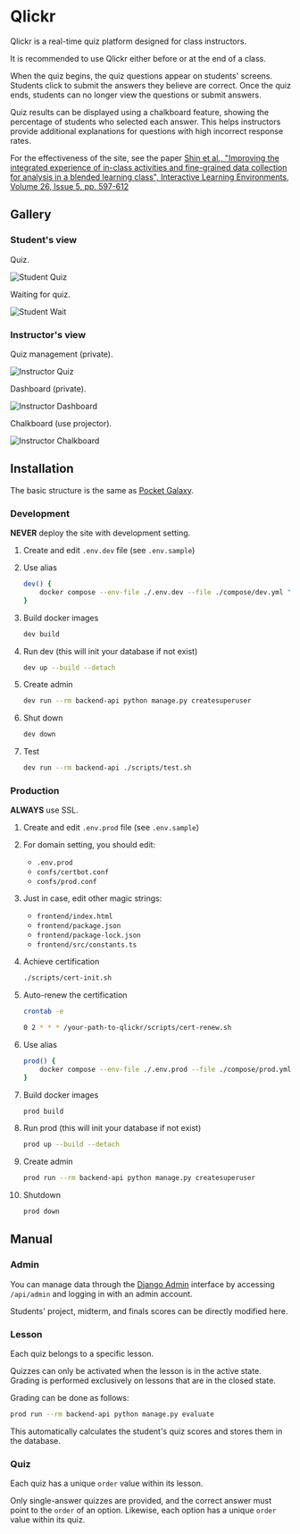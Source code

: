 # Qlickr

Qlickr is a real-time quiz platform designed for class instructors.

It is recommended to use Qlickr either before or at the end of a class.

When the quiz begins, the quiz questions appear on students' screens. Students click to submit the answers they believe are correct. Once the quiz ends, students can no longer view the questions or submit answers.

Quiz results can be displayed using a chalkboard feature, showing the percentage of students who selected each answer. This helps instructors provide additional explanations for questions with high incorrect response rates.

For the effectiveness of the site, see the paper [Shin et al., "Improving the integrated experience of in-class activities and fine-grained data collection for analysis in a blended learning class", Interactive Learning Environments, Volume 26, Issue 5, pp. 597-612](https://www.tandfonline.com/doi/full/10.1080/10494820.2017.1374980)

## Gallery

### Student's view

Quiz.

![Student Quiz](others/student-quiz.png)

Waiting for quiz.

![Student Wait](others/student-wait.png)

### Instructor's view

Quiz management (private).

![Instructor Quiz](others/instructor-quiz.png)

Dashboard (private).

![Instructor Dashboard](others/instructor-dashboard.png)

Chalkboard (use projector).

![Instructor Chalkboard](others/instructor-chalkboard.png)

## Installation

The basic structure is the same as [Pocket Galaxy](https://github.com/theeluwin/pocket-galaxy).

### Development

**NEVER** deploy the site with development setting.

1. Create and edit `.env.dev` file (see `.env.sample`)

2. Use alias

    ```bash
    dev() {
        docker compose --env-file ./.env.dev --file ./compose/dev.yml "$@"
    }
    ```

3. Build docker images

    ```bash
    dev build
    ```

4. Run dev (this will init your database if not exist)

    ```bash
    dev up --build --detach
    ```

5. Create admin

    ```bash
    dev run --rm backend-api python manage.py createsuperuser
    ```

6. Shut down

    ```bash
    dev down
    ```

7. Test

    ```bash
    dev run --rm backend-api ./scripts/test.sh
    ```

### Production

**ALWAYS** use SSL.

1. Create and edit `.env.prod` file (see `.env.sample`)

2. For domain setting, you should edit:

    * `.env.prod`
    * `confs/certbot.conf`
    * `confs/prod.conf`

3. Just in case, edit other magic strings:

    * `frontend/index.html`
    * `frontend/package.json`
    * `frontend/package-lock.json`
    * `frontend/src/constants.ts`

4. Achieve certification

    ```bash
    ./scripts/cert-init.sh
    ```

5. Auto-renew the certification

    ```bash
    crontab -e
    ```

    ```bash
    0 2 * * * /your-path-to-qlickr/scripts/cert-renew.sh
    ```

6. Use alias

    ```bash
    prod() {
        docker compose --env-file ./.env.prod --file ./compose/prod.yml "$@"
    }
    ```

7. Build docker images

    ```bash
    prod build
    ```

8. Run prod (this will init your database if not exist)

    ```bash
    prod up --build --detach
    ```

9. Create admin

    ```bash
    prod run --rm backend-api python manage.py createsuperuser
    ```

10. Shutdown

    ```bash
    prod down
    ```

## Manual

### Admin

You can manage data through the [Django Admin](https://docs.djangoproject.com/en/5.2/ref/contrib/admin/) interface by accessing `/api/admin` and logging in with an admin account.

Students' project, midterm, and finals scores can be directly modified here.

### Lesson

Each quiz belongs to a specific lesson.

Quizzes can only be activated when the lesson is in the active state. Grading is performed exclusively on lessons that are in the closed state.

Grading can be done as follows:

```bash
prod run --rm backend-api python manage.py evaluate
```

This automatically calculates the student's quiz scores and stores them in the database.

### Quiz

Each quiz has a unique `order` value within its lesson.

Only single-answer quizzes are provided, and the correct answer must point to the `order` of an option. Likewise, each option has a unique `order` value within its quiz.
